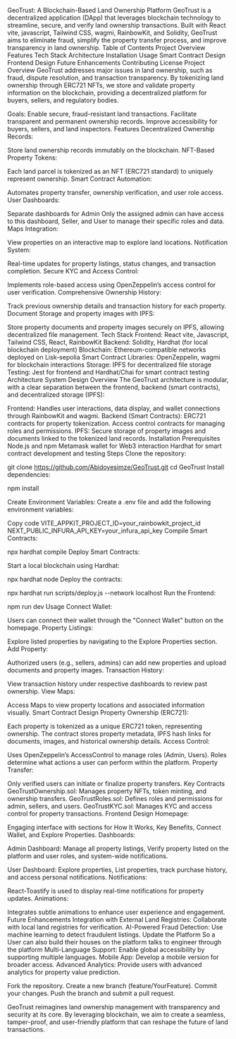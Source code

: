 GeoTrust: A Blockchain-Based Land Ownership Platform
GeoTrust is a decentralized application (DApp) that leverages blockchain technology to streamline, secure, and verify land ownership transactions. Built with React vite, javascript, Tailwind CSS, wagmi, RainbowKit, and Solidity, GeoTrust aims to eliminate fraud, simplify the property transfer process, and improve transparency in land ownership.
Table of Contents
Project Overview
Features
Tech Stack
Architecture
Installation
Usage
Smart Contract Design
Frontend Design
Future Enhancements
Contributing
License
Project Overview
GeoTrust addresses major issues in land ownership, such as fraud, dispute resolution, and transaction transparency. By tokenizing land ownership through ERC721 NFTs, we store and validate property information on the blockchain, providing a decentralized platform for buyers, sellers, and regulatory bodies.

Goals:
Enable secure, fraud-resistant land transactions.
Facilitate transparent and permanent ownership records.
Improve accessibility for buyers, sellers, and land inspectors.
Features
Decentralized Ownership Records:

Store land ownership records immutably on the blockchain.
NFT-Based Property Tokens:

Each land parcel is tokenized as an NFT (ERC721 standard) to uniquely represent ownership.
Smart Contract Automation:

Automates property transfer, ownership verification, and user role access.
User Dashboards:

Separate dashboards for Admin Only the assigned admin can have access to this dashboard, Seller, and User to manage their specific roles and data.
Maps Integration:

View properties on an interactive map to explore land locations.
Notification System:

Real-time updates for property listings, status changes, and transaction completion.
Secure KYC and Access Control:

Implements role-based access using OpenZeppelin’s access control for user verification.
Comprehensive Ownership History:

Track previous ownership details and transaction history for each property.
Document Storage and property images with IPFS:

Store property documents and property images securely on IPFS, allowing decentralized file management.
Tech Stack
Frontend: React vite, Javascript, Tailwind CSS, React, RainbowKit
Backend: Solidity, Hardhat (for local blockchain deployment)
Blockchain: Ethereum-compatible networks deployed on Lisk-sepolia
Smart Contract Libraries: OpenZeppelin, wagmi for blockchain interactions
Storage: IPFS for decentralized file storage
Testing: Jest for frontend and Hardhat/Chai for smart contract testing
Architecture
System Design Overview
The GeoTrust architecture is modular, with a clear separation between the frontend, backend (smart contracts), and decentralized storage (IPFS):

Frontend: Handles user interactions, data display, and wallet connections through RainbowKit and wagmi.
Backend (Smart Contracts):
ERC721 contracts for property tokenization.
Access control contracts for managing roles and permissions.
IPFS: Secure storage of property images and documents linked to the tokenized land records.
Installation
Prerequisites
Node.js and npm
Metamask wallet for Web3 interaction
Hardhat for smart contract development and testing
Steps
Clone the repository:

git clone https://github.com/Abidoyesimze/GeoTrust.git
cd GeoTrust
Install dependencies:

npm install

Create Environment Variables:
Create a .env file and add the following environment variables:

Copy code
VITE_APPKIT_PROJECT_ID=your_rainbowkit_project_id
NEXT_PUBLIC_INFURA_API_KEY=your_infura_api_key
Compile Smart Contracts:

npx hardhat compile
Deploy Smart Contracts:

Start a local blockchain using Hardhat:

npx hardhat node
Deploy the contracts:

npx hardhat run scripts/deploy.js --network localhost
Run the Frontend:

npm run dev
Usage
Connect Wallet:

Users can connect their wallet through the "Connect Wallet" button on the homepage.
Property Listings:

Explore listed properties by navigating to the Explore Properties section.
Add Property:

Authorized users (e.g., sellers, admins) can add new properties and upload documents and property images.
Transaction History:

View transaction history under respective dashboards to review past ownership.
View Maps:

Access Maps to view property locations and associated information visually.
Smart Contract Design
Property Ownership (ERC721):

Each property is tokenized as a unique ERC721 token, representing ownership.
The contract stores property metadata, IPFS hash links for documents, images, and historical ownership details.
Access Control:

Uses OpenZeppelin’s AccessControl to manage roles (Admin, Users).
Roles determine what actions a user can perform within the platform.
Property Transfer:

Only verified users can initiate or finalize property transfers.
Key Contracts
GeoTrustOwnership.sol: Manages property NFTs, token minting, and ownership transfers.
GeoTrustRoles.sol: Defines roles and permissions for admin, sellers, and users.
GeoTrustKYC.sol: Manages KYC and access control for property transactions.
Frontend Design
Homepage:

Engaging interface with sections for How It Works, Key Benefits, Connect Wallet, and Explore Properties.
Dashboards:

Admin Dashboard: Manage all property listings, Verify property listed on the platform and user roles, and system-wide notifications.

User Dashboard: Explore properties, List properties, track purchase history, and access personal notifications.
Notifications:

React-Toastify is used to display real-time notifications for property updates.
Animations:

Integrates subtle animations to enhance user experience and engagement.
Future Enhancements
Integration with External Land Registries: Collaborate with local land registries for verification.
AI-Powered Fraud Detection: Use machine learning to detect fraudulent listings.
Update the Platform So a User can also build their houses on the platform talks to engineer through the platform
Multi-Language Support: Enable global accessibility by supporting multiple languages.
Mobile App: Develop a mobile version for broader access.
Advanced Analytics: Provide users with advanced analytics for property value prediction.

Fork the repository.
Create a new branch (feature/YourFeature).
Commit your changes.
Push the branch and submit a pull request.

GeoTrust reimagines land ownership management with transparency and security at its core. By leveraging blockchain, we aim to create a seamless, tamper-proof, and user-friendly platform that can reshape the future of land transactions.